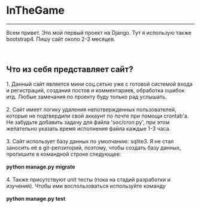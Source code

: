 <h1>InTheGame</h1>
<hr>
<p>
  Всем привет. Это мой первый проект на Django. Тут я использую также bootstrap4. Пишу сайт около 2-3 месяцев.
</p>
<br>
<h2>Что из себя представляет сайт?</h2>
<p>
  1. Данный сайт является мини соц.сетью уже с готовой системой входа и регистраций, создания постов и комментариев, обработка ошибок итд. Любые замечания по проекту буду только рад услышать.<br><br>
  2. Сайт имеет логику удаления непотвержденных пользователей, которые не подтвердили свой аккаунт по почте при помощи crontab'a. Не забудьте добавить задачу для файла 'soc/cron.py', при этом желательно указать время исполнения файла каждые 1-3 часа.<br><br>
  3. Сайт использует базу данных по умолчанию: sqlite3. Я не стал заносить её в git-репзиторий, поэтому, чтобы создать базу данных, пропишите в командной строке следующее:<br><br>
  <b>python manage.py migrate</b><br><br>
  4. Также присутствуют unit тесты (пока на стадий разработки и изучения). Чтобы ими воспользоваться используйте команду<br><br>
  <b>python manage.py test</b>
</p>


